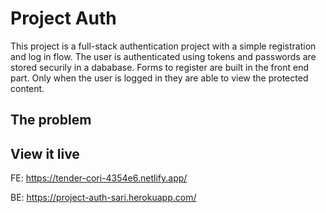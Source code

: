 # Project Auth

This project is a full-stack authentication project with a simple registration and log in flow. The user is authenticated using tokens and passwords are stored securily in a dababase. Forms to register are built in the front end part. Only when the user is logged in they are able to view the protected content.

## The problem


## View it live

FE: https://tender-cori-4354e6.netlify.app/

BE: https://project-auth-sari.herokuapp.com/
